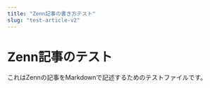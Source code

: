 ```yaml
---
title: "Zenn記事の書き方テスト"
slug: "test-article-v2" 
---
```


# Zenn記事のテスト

これはZennの記事をMarkdownで記述するためのテストファイルです。
